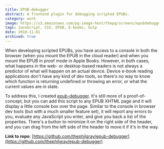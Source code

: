 ```yaml
---
title: EPUB-debugger
abstract: A frontend plugin for debugging scripted EPUBs.
category: work
image: https://s3.amazonaws.com/pg-image-host/thepg/screens/epubdebugger.png
tags: JavaScript, CSS, EPUB, E-books, Gulp
date: 2018-11-01
archived: true
---
```


When developing scripted EPUBs, you have access to a console in both the browser (when you mount the EPUB in the cloud reader) and when you mount the EPUB in proof mode in Apple Books. However, in both cases, what happens in the web- or desktop-based readers is not always a predictor of what will happen on an actual device. Device e-book reading applications don't have any kind of dev tools, so there's no way to know which function is returning undefined or throwing an error, or what the current values are in state.

To address this, I created [epub-debugger](https://github.com/thephilgray/epub-debugger). It's still more of a proof-of-concept, but you can add this script to any EPUB XHTML page and it will display a little console box over the page. Similar to the console in browser dev tools (but with a much smaller feature set), it will report any errors to you, evaluate any JavaScript you enter, and give you back a list of the properties. There's a button to minimize it on the right side of the header, and you can drag from the left side of the header to move it if it's in the way.

**Link to repo**: [https://github.com/thephilgray/epub-debugger](https://github.com/thephilgray/epub-debugger)

